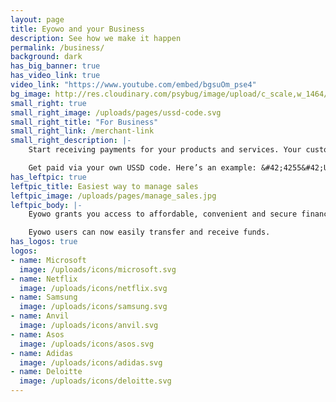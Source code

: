 ```yaml
---
layout: page
title: Eyowo and your Business
description: See how we make it happen
permalink: /business/
background: dark
has_big_banner: true
has_video_link: true
video_link: "https://www.youtube.com/embed/bgsuOm_pse4"
bg_image: http://res.cloudinary.com/psybug/image/upload/c_scale,w_1464/v1528369453/for-business_uxx8ur.jpg
small_right: true
small_right_image: /uploads/pages/ussd-code.svg
small_right_title: "For Business"
small_right_link: /merchant-link
small_right_description: |-
    Start receiving payments for your products and services. Your customers can now make instant online and offline payments. Add merchants and tills on your dashboard while monitoring your flow of income.

    Get paid via your own USSD code. Here’s an example: &#42;4255&#42;Unique-Code&#35;.
has_leftpic: true
leftpic_title: Easiest way to manage sales
leftpic_image: /uploads/pages/manage_sales.jpg
leftpic_body: |-
    Eyowo grants you access to affordable, convenient and secure financial transactions. It affords you the opportunity to make payments whenever, and however you want it.

    Eyowo users can now easily transfer and receive funds.
has_logos: true
logos:
- name: Microsoft
  image: /uploads/icons/microsoft.svg
- name: Netflix
  image: /uploads/icons/netflix.svg
- name: Samsung
  image: /uploads/icons/samsung.svg
- name: Anvil
  image: /uploads/icons/anvil.svg
- name: Asos
  image: /uploads/icons/asos.svg
- name: Adidas
  image: /uploads/icons/adidas.svg
- name: Deloitte
  image: /uploads/icons/deloitte.svg
---
```


